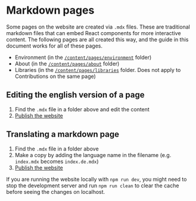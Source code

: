# Markdown pages

Some pages on the website are created via `.mdx` files. These are traditional markdown files that can embed React components for more interactive content. The following pages are all created this way, and the guide in this document works for all of these pages.

- Environment (in the [`/content/pages/environment`](/content/pages/environment) folder)
- About (in the [`/content/pages/about`](/content/pages/about) folder)
- Libraries (in the [`/content/pages/libraries`](/content/pages/libraries) folder. Does not apply to Contributions on the same page)

## Editing the english version of a page

1. Find the `.mdx` file in a folder above and edit the content
2. [Publish the website](/docs/publish.md)

## Translating a markdown page

1. Find the `.mdx` file in a folder above
2. Make a copy by adding the language name in the filename (e.g. `index.mdx` becomes `index.de.mdx`)
3. [Publish the website](/docs/publish.md)

If you are running the website locally with `npm run dev`, you might need to stop the development server and run `npm run clean` to clear the cache before seeing the changes on localhost.
